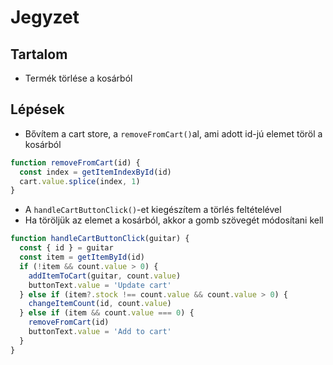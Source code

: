 # Jegyzet

## Tartalom

- Termék törlése a kosárból

## Lépések

- Bővítem a cart store, a `removeFromCart()`al, ami adott id-jú elemet töröl a kosárból

```js
function removeFromCart(id) {
  const index = getItemIndexById(id)
  cart.value.splice(index, 1)
}
```

- A `handleCartButtonClick()`-et kiegészítem a törlés feltételével
- Ha töröljük az elemet a kosárból, akkor a gomb szövegét módosítani kell

```js
function handleCartButtonClick(guitar) {
  const { id } = guitar
  const item = getItemById(id)
  if (!item && count.value > 0) {
    addItemToCart(guitar, count.value)
    buttonText.value = 'Update cart'
  } else if (item?.stock !== count.value && count.value > 0) {
    changeItemCount(id, count.value)
  } else if (item && count.value === 0) {
    removeFromCart(id)
    buttonText.value = 'Add to cart'
  }
}
```
